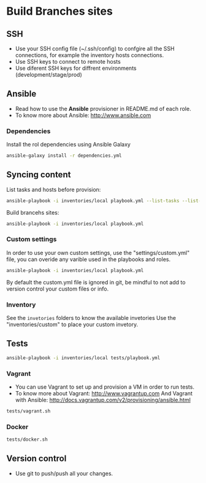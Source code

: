 # Build Branches sites

## SSH

* Use your SSH config file (~/.ssh/config) to confgire all the SSH connections, for example the inventory hosts connections.
* Use SSH keys to connect to remote hosts
* Use diferent SSH keys for diffrent environments (development/stage/prod)

## Ansible
* Read how to use the **Ansible** provisioner in README.md of each role.
* To know more about Ansible: http://www.ansible.com

### Dependencies
Install the rol dependencies using Ansible Galaxy

```bash
ansible-galaxy install -r dependencies.yml
```

## Syncing content

List tasks and hosts before provision:

```bash
ansible-playbook -i inventories/local playbook.yml --list-tasks --list-hosts
```

Build brancehs sites:

```bash
ansible-playbook -i inventories/local playbook.yml
```

### Custom settings
In order to use your own custom settings, use the "settings/custom.yml" file, you can overide any varible used in the playbooks and roles.

```bash
ansible-playbook -i inventories/local playbook.yml
```

By default the custom.yml file is ignored in git, be mindful to not add to version control your custom files or info.

### Inventory
See the `invetories` folders to know the available invetories
Use the "inventories/custom" to place your custom invetory.

## Tests
```bash
ansible-playbook -i inventories/local tests/playbook.yml
```

### Vagrant
* You can use Vagrant to set up and provision a VM in order to run tests.
* To know more about Vagrant: http://www.vagrantup.com
  And Vagrant with Ansible: http://docs.vagrantup.com/v2/provisioning/ansible.html

```bash
tests/vagrant.sh
```
### Docker
```bash
tests/docker.sh
```

## Version control
* Use git to push/push all your changes.

